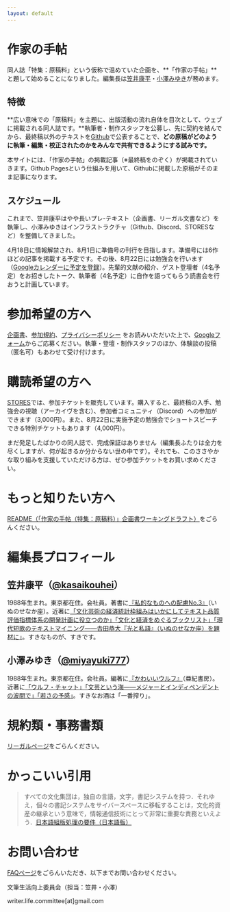 ```yaml
---
layout: default
---
```


# 作家の手帖

同人誌「特集：原稿料」という仮称で温めていた企画を、**「作家の手帖」**と題して始めることになりました。編集長は[笠井康平](https://twitter.com/kasaikouhei)・[小澤みゆき](https://twitter.com/miyayuki777)が務めます。

## 特徴
**広い意味での「原稿料」を主題に、出版活動の流れ自体を目次として、ウェブに掲載される同人誌です。**執筆者・制作スタッフを公募し、先に契約を結んでから、最終稿以外のテキストを[Github](https://github.com/Writer-Life-Committee/authors-note)で公表することで、**どの原稿がどのように執筆・編集・校正されたのかをみんなで共有できるようにする試みです。**

本サイトには、「作家の手帖」の掲載記事（※最終稿をのぞく）が掲載されていきます。Github Pagesという仕組みを用いて、Githubに掲載した原稿がそのまま記事になります。

## スケジュール
これまで、笠井康平はやや長いプレ-テキスト（企画書、リーガル文書など）を執筆し、小澤みゆきはインフラストラクチャ（Github、Discord、STORESなど）を整備してきました。

4月18日に情報解禁され、8月1日に準備号の刊行を目指します。準備号には6作ほどの記事を掲載する予定です。その後、8月22日には勉強会を行います（[Googleカレンダーに予定を登録](https://calendar.google.com/event?action=TEMPLATE&tmeid=N2gyYXNwZWxpdnNwZzEwOXNmdTVuZmRjajAgd3JpdGVyLmxpZmUuY29tbWl0dGVlQG0&tmsrc=writer.life.committee%40gmail.com)）。先輩的文献の紹介、ゲスト登壇者（4名予定）をお招きしたトーク、執筆者（4名予定）に自作を語ってもらう読書会を行おうと計画しています。

# 参加希望の方へ
[企画書](https://github.com/Writer-Life-Committee/authors-note/blob/main/README.md)、[参加規約](https://drive.google.com/file/d/1sdMW6EdLK1p4aA9PHed0taeW_L3otoYH/view?usp=sharing)、[プライバシーポリシー](https://drive.google.com/file/d/1ZODNOIVU4Qmu_jOpr68ruonYXJYiKA05/view?usp=sharing)
をお読みいただいた上で、[Googleフォーム](https://docs.google.com/forms/d/e/1FAIpQLSddK7-cYI9zzO6wMjTwGqHf9dcVSErruk5bslFF4HAC5QGtbA/viewform)からご応募ください。執筆・登壇・制作スタッフのほか、体験談の投稿（匿名可）もあわせて受け付けます。

# 購読希望の方へ
[STORES](https://authors-note.stores.jp/)では、参加チケットを販売しています。購入すると、最終稿の入手、勉強会の視聴（アーカイヴを含む）、参加者コミュニティ（Discord）への参加ができます（3,000円）。また、8月22日に実施予定の勉強会でショートスピーチできる特別チケットもあります（4,000円）。

まだ発足したばかりの同人誌で、完成保証はありません（編集長ふたりは全力を尽くしますが、何が起きるか分からない世の中です）。それでも、このささやかな取り組みを支援していただける方は、ぜひ参加チケットをお買い求めください。

# もっと知りたい方へ
[README（「作家の手帖（特集：原稿料）」企画書ワーキングドラフト）](https://github.com/Writer-Life-Committee/authors-note/blob/main/README.md)をごらんください。

# 編集長プロフィール

## 笠井康平（[@kasaikouhei](https://twitter.com/kasaikouhei)）
1988年生まれ。東京都在住。会社員。著書に[『私的なものへの配慮No.3』](http://inunosenakaza.com/shitekinamono.html)（いぬのせなか座）。近著に[「文化芸術の経済統計枠組みはいかにしてテキスト品質評価指標体系の開発計画に役立つのか」「文化と経済をめぐるブックリスト」](http://www.bungaku.net/wasebun/magazine/wasebun2020win.html)[「現代短歌のテキストマイニング――𠮷田恭大『光と私語』（いぬのせなか座）を題材に」](https://note.com/inunosenakaza/m/m1301c2435627)。すきなものが、すきです。

## 小澤みゆき（[@miyayuki777](https://twitter.com/miyayuki777)）
1988年生まれ。東京都在住。会社員。編著に[『かわいいウルフ』](https://www.akishobo.com/book/detail.html?id=1004)（亜紀書房）。近著に[「ウルフ・チャット」](http://gunzo.kodansha.co.jp/55737/58875.html)[「文芸という海――メジャーとインディペンデントの波間で」](http://gunzo.kodansha.co.jp/55737/58811.html)[「若さの予感」](https://liondo.thebase.in/items/27827476)。すきなお酒は「一番搾り」。

# 規約類・事務書類
[リーガルページ](./regal.md)をごらんください。

# かっこいい引用
> すべての文化集団は，独自の言語，文字，書記システムを持つ．それゆえ，個々の書記システムをサイバースペースに移転することは，文化的資産の継承という意味で，情報通信技術にとって非常に重要な責務といえよう．[日本語組版処理の要件（日本語版）](https://www.w3.org/TR/jlreq/) 

# お問い合わせ
[FAQページ](./faq.md)をごらんいただき、以下までお問い合わせください。

文筆生活向上委員会（担当：笠井・小澤）

writer.life.committee[at]gmail.com
